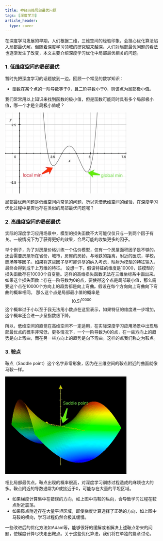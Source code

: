```yaml
---
title: 神经网络局部最优问题
tags: [深度学习]
article_header:
  type: cover
---
```

在深度学习发展的早期，人们根据二维，三维空间的经验印象，会担心优化算法陷入局部最优解。但随着深度学习领域的研究越来越深，人们对局部最优问题的看法也逐渐发生了改变，本文主要介绍深度学习优化中局部最优相关的问题。
<!--more-->

### 1. 低维度空间的局部最优

暂时先把深度学习的话题放到一边，回顾一个常见的数学知识：

* 函数在某个点的一阶导数等于0，且二阶导数小于0，则该点为局部极小值。

我们常常用以上知识来找到函数的极小值，但是函数可能同时具有多个局部极小值，哪一个才是全局极小值呢？

<img src="/assets/images/articles/local_optimal_1.png" alt="local optimal" width="400"/>

局部最优解问题是低维空间内常见的问题，所以凭借低维空间的经验，在深度学习优化过程中是否也存在类似的局部最优问题呢？

### 2. 高维度空间的局部最优
实际的深度学习应用场景中，模型的损失函数不大可能仅仅只与一到两个因子有关。一般情况下为了获得更好的效果，会尽可能的收集更多的因子。

举个例子，为了对房屋价格训练一个估价模型，仅有一个房屋面积因子是不够的。还会需要房屋所在省份，城市，房屋的房龄，与地铁的距离，附近的医院，学校，商场等等因子。如果将这些因子尽可能详尽的纳入考虑，映射为模型的特征输入，最终会得到成千上万维的特征。
设想一下，假设特征的维度是10000，该模型的损失函数存在10000个自变量。这样的高维损失函数无法在三维坐标系中画出来。如果这个损失函数上存在一阶导数为0的点，要使得这个点是局部最小值，那么需要这个点在10000个方向上的趋势都是向上弯曲。假设在每个方向向上弯曲向下弯曲的概率相同。
那么这个点是局部最小值的概率是$$(0.5)^{10000}$$ 这个概率过于小以至于我无法用小数点在这里表示，如果特征的维度进一步增加，这个概率还会进一步呈指数级下降。

所以，低维空间的直觉在高维空间不一定适用，在实际深度学习应用场景中出现局部最优点的概率非常低，更多情况下，一个一阶导数为0的点，在一些方向上的趋势是向上弯曲，而在另一些方向上的趋势是向下弯曲。这样的点我们称之为鞍点。


### 3. 鞍点
鞍点（Saddle point）这个名字非常形象，因为在三维空间的鞍点附近的曲面就像马鞍一样。

<img src="/assets/images/articles/saddle_point.png" alt="saddle point" width="400"/>

相比局部最优点，鞍点出现的概率很高，对深度学习训练过程造成的麻烦也大的多。鞍点附近的导数通常为0或接近于0，可能存在大量的平坦区域。
* 如果梯度计算集中在错误的方向，如上图中马鞍的纵向，会导致学习过程在鞍点附近震荡。
* 如果鞍点附近存在大量平坦区域，即使梯度计算选择了正确的方向，如上图中马鞍的横向，学习过程仍然会极其缓慢。

一些改进后的优化方法如Adam等，能够很好的缓解或者解决上述鞍点带来的问题，使梯度计算尽快走出鞍点。关于这些优化算法，我们将在单独的篇章讨论。
